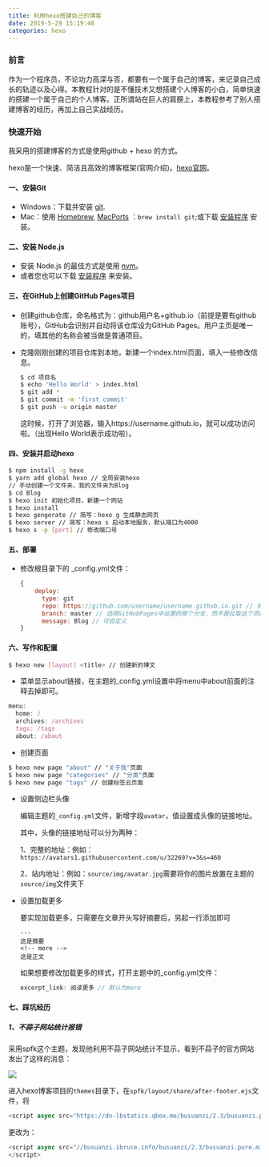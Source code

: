 ```yaml
---
title: 利用hexo搭建自己的博客
date: 2019-5-29 15:19:48
categories: hexo
---
```

### 前言

作为一个程序员，不论功力高深与否，都要有一个属于自己的博客，来记录自己成长的轨迹以及心得。本教程针对的是不懂技术又想搭建个人博客的小白，简单快速的搭建一个属于自己的个人博客。正所谓站在巨人的肩膀上，本教程参考了别人搭建博客的经历，再加上自己实战经历。

### 快速开始

我采用的搭建博客的方式是使用github + hexo 的方式。

hexo是一个快速、简洁且高效的博客框架(官网介绍)。[hexo官网](https://hexo.io/zh-cn/docs/)。

<!-- more -->

#### 一、安装Git

- Windows：下载并安装 [git](https://git-scm.com/download/win).
- Mac：使用 [Homebrew](http://mxcl.github.com/homebrew/), [MacPorts](http://www.macports.org/) ：`brew install git`;或下载 [安装程序](http://sourceforge.net/projects/git-osx-installer/) 安装。

#### 二、安装 Node.js

- 安装 Node.js 的最佳方式是使用 [nvm](https://github.com/creationix/nvm)。 
- 或者您也可以下载 [安装程序](http://nodejs.org/) 来安装。 

#### 三、在GitHub上创建GitHub Pages项目

- 创建github仓库，命名格式为：github用户名+github.io（前提是要有github账号），GitHub会识别并自动将该仓库设为GitHub Pages。用户主页是唯一的，填其他的名称会被当做是普通项目。

- 克隆刚刚创建的项目仓库到本地，新建一个index.html页面，填入一些修改信息。

  ```bash
  $ cd 项目名
  $ echo 'Hello World' > index.html
  $ git add *
  $ git commit -m 'first commit'
  $ git push -u origin master
  ```

  这时候，打开了浏览器，输入https://username.github.io，就可以成功访问啦。（出现Hello World表示成功啦）。

#### 四、安装并启动hexo

```bash
$ npm install -g hexo 
$ yarn add global hexo // 全局安装hexo
// 手动创建一个文件夹，我的文件夹为Blog
$ cd Blog
$ hexo init 初始化项目，新建一个网站
$ hexo install 
$ hexo gengerate // 简写：hexo g 生成静态网页
$ hexo server // 简写：hexo s 启动本地服务，默认端口为4000
$ hexo s -p [port] // 修改端口号
```

#### 五、部署

- 修改根目录下的 _config.yml文件：

  ```javascript
  {
      deploy:
        type: git 
        repo: https://github.com/username/username.github.io.git // 博客的地址
        branch: master // 选择GitHubPages中设置的那个分支，而不是拉取这个项目的分支，一般为master
        message: Blog // 可自定义
  }
  ```

#### 六、写作和配置

```bash
$ hexo new [layout] <title> // 创建新的博文
```
- 菜单显示about链接，在主题的_config.yml设置中将menu中about前面的注释去掉即可。

```javascript
menu:
  home: /
  archives: /archives
  tags: /tags
  about: /about
```
- 创建页面

```bash
$ hexo new page "about" // "关于我"页面
$ hexo new page "categories" // "分类"页面
$ hexo new page "tags" // 创建标签云页面
```

- 设置侧边栏头像

  编辑主题的`_config.yml`文件，新增字段`avatar`，值设置成头像的链接地址。

  其中，头像的链接地址可以分为两种：

  1、完整的地址：例如：`https://avatars1.githubusercontent.com/u/32269?v=3&s=460 `

  2、站内地址：例如：`source/img/avatar.jpg`需要将你的图片放置在主题的`source/img`文件夹下

- 设置加载更多

  要实现加载更多，只需要在文章开头写好摘要后，另起一行添加<!-- more -->即可

  ```
  ---
  这是摘要
  <!-- more -->
  这是正文
  ```

  如果想要修改加载更多的样式，打开主题中的_config.yml文件：

  ```javascript
  excerpt_link: 阅读更多 // 默认为more
  ```


#### 七、踩坑经历

##### 1、不蒜子网站统计报错

采用spfk这个主题，发现他利用不蒜子网站统计不显示，看到不蒜子的官方网站发出了这样的消息：

![](https://i.loli.net/2019/06/20/5d0b51950f72e26880.png)

进入hexo博客项目的`themes`目录下，在`spfk/layout/share/after-footer.ejs`文件，将

```javascript
<script async src="https://dn-lbstatics.qbox.me/busuanzi/2.3/busuanzi.pure.mini.js"></script>
```

更改为：

```javascript
<script async src="//busuanzi.ibruce.info/busuanzi/2.3/busuanzi.pure.mini.js">
</script>
```

